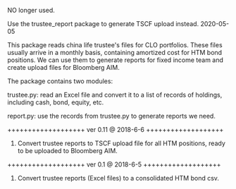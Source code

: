 ﻿NO longer used.

Use the trustee_report package to generate TSCF upload instead. 2020-05-05

This package reads china life trustee's files for CLO portfolios. These files usually arrive in a monthly basis, containing amortized cost for HTM bond positions. We can use them to generate reports for fixed income team and create upload files for Bloomberg AIM.

The package contains two modules:

trustee.py: read an Excel file and convert it to a list of records of holdings, including cash, bond, equity, etc.

report.py: use the records from trustee.py to generate reports we need.



+++++++++++++++++++
ver 0.11 @ 2018-6-6
+++++++++++++++++++
1. Convert trustee reports to TSCF upload file for all HTM positions, ready to be uploaded to Bloomberg AIM.


+++++++++++++++++++
ver 0.1 @ 2018-6-5
+++++++++++++++++++
1. Convert trustee reports (Excel files) to a consolidated HTM bond csv.